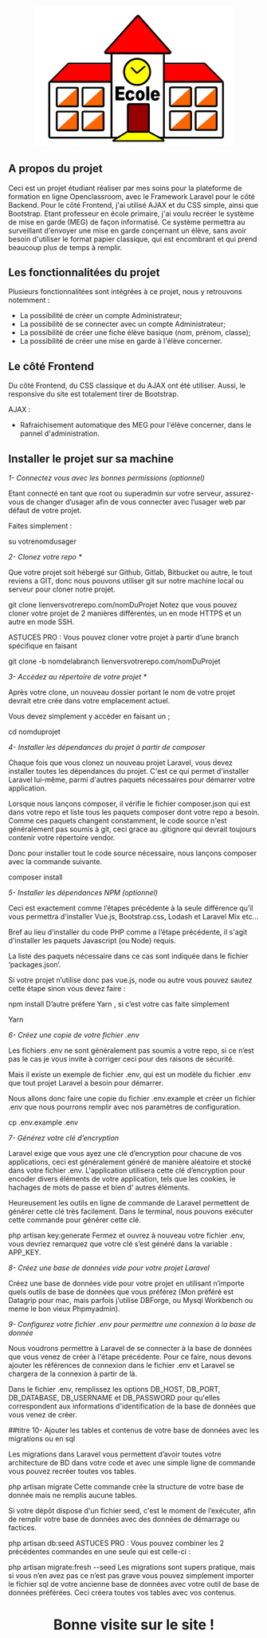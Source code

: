 <p align="center"><a href="https://laravel.com" target="_blank"><img src="public/img/ecole.png" width="400"></a></p>

## A propos du projet

Ceci est un projet étudiant réaliser par mes soins pour la plateforme de formation en ligne Openclassroom, avec le Framework Laravel pour le côté Backend. Pour le côté Frontend, j'ai utilisé AJAX et du CSS simple, ainsi que Bootstrap.
Etant professeur en école primaire, j'ai voulu recréer le système de mise en garde (MEG) de façon informatisé. Ce système permettra au surveillant d'envoyer une mise en garde conçernant un élève, sans avoir besoin d'utiliser le format papier classique, qui est encombrant et qui prend beaucoup plus de temps à remplir.

## Les fonctionnalitées du projet

Plusieurs fonctionnalitées sont intégrées à ce projet, nous y retrouvons notemment :

- La possibilité de créer un compte Administrateur;
- La possibilité de se connecter avec un compte Administrateur; 
- La possibilité de créer une fiche élève basique (nom, prénom, classe);
- La possibilité de créer une mise en garde à l'élève concerner.

## Le côté Frontend

Du côté Frontend, du CSS classique et du AJAX ont été utiliser. Aussi, le responsive du site est totalement tirer de Bootstrap.

AJAX :
- Rafraichisement automatique des MEG pour l'élève concerner, dans le pannel d'administration.

## Installer le projet sur sa machine

_1- Connectez vous avec les bonnes permissions (optionnel)_



Etant connecté en tant que root ou superadmin sur votre serveur, assurez-vous de changer d’usager afin de vous connecter avec l’usager web par défaut de votre projet. 

Faites simplement :

 su votrenomdusager 


_2- Clonez votre repo *_



Que votre projet soit hébergé sur Github, Gitlab, Bitbucket ou autre, le tout reviens a GIT, donc nous pouvons utiliser git sur notre machine local ou serveur pour cloner notre projet.

git clone lienversvotrerepo.com/nomDuProjet
Notez que vous pouvez cloner votre projet de 2 manières différentes, un en mode HTTPS et un autre en mode SSH.  

ASTUCES PRO : Vous pouvez cloner votre projet à partir d’une branch spécifique en faisant 

git clone -b nomdelabranch lienversvotrerepo.com/nomDuProjet


_3- Accédez au répertoire de votre projet *_



Après votre clone, un nouveau dossier portant le nom de votre projet devrait etre crée dans votre emplacement actuel.

Vous devez simplement y accéder en faisant un ;

cd nomduprojet


_4- Installer les dépendances du projet à partir de composer_



Chaque fois que vous clonez un nouveau projet Laravel, vous devez installer toutes les dépendances du projet. C'est ce qui permet d'installer Laravel lui-même, parmi d'autres paquets nécessaires pour démarrer votre application. 

Lorsque nous lançons composer, il vérifie le fichier composer.json qui est dans votre repo et liste tous les paquets composer dont votre repo a besoin. Comme ces paquets changent constamment, le code source n'est généralement pas soumis à git, ceci grace au .gitignore qui devrait toujours contenir votre répertoire vendor.

Donc pour installer tout le code source nécessaire, nous lançons composer avec la commande suivante.


composer install


_5- Installer les dépendances NPM (optionnel)_



Ceci est exactement comme l’étapes précédente à la seule différence qu’il vous permettra d'installer Vue.js, Bootstrap.css, Lodash et Laravel Mix etc…

Bref au lieu d’installer du code PHP comme a l’étape précédente, il s'agit d'installer les paquets Javascript (ou Node) requis.

 La liste des paquets nécessaire dans ce cas sont indiquée dans le fichier ‘packages.json’.

Si votre projet n’utilise donc pas vue.js, node ou autre vous pouvez sautez cette étape sinon vous devez faire : 

npm install
D’autre préfere Yarn , si c’est votre cas faite simplement 

Yarn


_6- Créez une copie de votre fichier .env_



Les fichiers .env ne sont généralement pas soumis a votre repo, si ce n’est pas le cas je vous invite à corriger ceci pour des raisons de sécurité.

Mais il existe un exemple de fichier .env, qui est un modèle du fichier .env que tout projet Laravel a besoin pour démarrer. 

Nous allons donc faire une copie du fichier .env.example et créer un fichier .env que nous pourrons remplir avec nos paramètres de configuration.

cp .env.example .env



_7- Générez votre clé d’encryption_



Laravel exige que vous ayez une clé d’encryption pour chacune de vos applications, ceci est généralement généré de manière aléatoire et stocké dans votre fichier .env. L'application utilisera cette clé d’encryption pour encoder divers éléments de votre application, tels que les cookies, le hachages de mots de passe et bien d’ autres éléments.

Heureusement les outils en ligne de commande de Laravel permettent de générer cette clé très facilement. Dans le terminal, nous pouvons exécuter cette commande pour générer cette clé. 

php artisan key:generate
Fermez et ouvrez à nouveau votre fichier .env, vous devriez remarquez que votre clé s’est généré dans la variable : APP_KEY.



_8- Créez une base de données vide pour votre projet Laravel_



Créez une base de données vide pour votre projet en utilisant n’importe quels outils de base de données que vous préférez (Mon préféré est Datagrip pour mac, mais parfois j’utilise DBForge, ou Mysql Workbench ou meme le bon vieux Phpmyadmin).



_9- Configurez votre fichier .env pour permettre une connexion à la base de donnée_



Nous voudrons permettre à Laravel de se connecter à la base de données que vous venez de créer à l'étape précédente. Pour ce faire, nous devons ajouter les références de connexion dans le fichier .env et Laravel se chargera de la connexion à partir de là.

Dans le fichier .env, remplissez les options DB_HOST, DB_PORT, DB_DATABASE, DB_USERNAME et DB_PASSWORD pour qu'elles correspondent aux informations d'identification de la base de données que vous venez de créer. 



##titre 10- Ajouter les tables et contenus de votre base de données avec les migrations ou en sql



Les migrations dans Laravel vous permettent d’avoir toutes votre architecture de BD dans votre code et avec une simple ligne de commande vous pouvez recréer toutes vos tables.

php artisan migrate
Cette commande crée la structure de votre base de donnée mais ne remplis aucune tables.

Si votre dépôt dispose d'un fichier seed, c'est le moment de l’exécuter,  afin de remplir votre base de données avec des données de démarrage ou factices.

php artisan db:seed
ASTUCES PRO : Vous pouvez combiner les 2 précédentes commandes en une seule qui est celle-ci : 

php artisan migrate:fresh --seed
Les migrations sont supers pratique, mais si vous n’en avez pas ce n’est pas grave vous pouvez simplement importer le fichier sql de votre ancienne base de données avec votre outil de base de données préférées. Ceci créera toutes vos tables avec vos contenus.


<h1 align="center">Bonne visite sur le site !</h1>